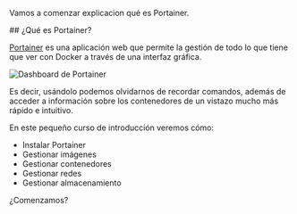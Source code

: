 Vamos a comenzar explicacion qué es Portainer.

## ¿Qué es Portainer?

[Portainer](https://www.portainer.io/) es una aplicación web que permite la gestión de todo lo que tiene que ver con Docker a través de una interfaz gráfica.

![Dashboard de Portainer](/katacoda-scenarios/portainer/assets/dashboard-portainer.png)

Es decir, usándolo podemos olvidarnos de recordar comandos, además de acceder a información sobre los contenedores de un vistazo mucho más rápido e intuitivo.

En este pequeño curso de introducción veremos cómo:
- Instalar Portainer
- Gestionar imágenes
- Gestionar contenedores
- Gestionar redes
- Gestionar almacenamiento

¿Comenzamos?